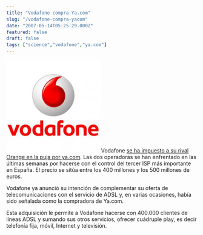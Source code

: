 ```yaml
---
title: "Vodafone compra Ya.com"
slug: "/vodafone-compra-yacom"
date: "2007-05-14T05:25:29.000Z"
featured: false
draft: false
tags: ["science","vodafone","ya.com"]
---
```



![vodafone-21](./images/vodafone-21_xw1msy.jpg "vodafone-21")Vodafone [se ha impuesto a su rival Orange en la puja por ya.com](http://www.expansion.com/edicion/exp/empresas/es/desarrollo/992497.html). Las dos operadoras se han enfrentado en las últimas semanas por hacerse con el control del tercer ISP más importante en España. El precio se sitúa entre los 400 millones y los 500 millones de euros.

Vodafone ya anunció su intención de complementar su oferta de telecomunicaciones con el servicio de ADSL y, en varias ocasiones, había sido señalada como la compradora de Ya.com.

Esta adquisición le permite a Vodafone hacerse con 400.000 clientes de líneas ADSL y sumando sus otros servicios, ofrecer cuádruple play, es decir telefonía fija, móvil, Internet y televisión.



